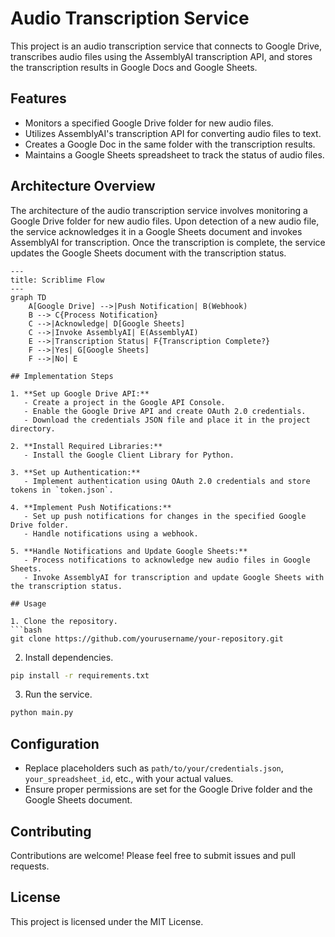 # Audio Transcription Service

This project is an audio transcription service that connects to Google Drive, transcribes audio files using the AssemblyAI transcription API, and stores the transcription results in Google Docs and Google Sheets.

## Features

- Monitors a specified Google Drive folder for new audio files.
- Utilizes AssemblyAI's transcription API for converting audio files to text.
- Creates a Google Doc in the same folder with the transcription results.
- Maintains a Google Sheets spreadsheet to track the status of audio files.

## Architecture Overview

The architecture of the audio transcription service involves monitoring a Google Drive folder for new audio files. Upon detection of a new audio file, the service acknowledges it in a Google Sheets document and invokes AssemblyAI for transcription. Once the transcription is complete, the service updates the Google Sheets document with the transcription status.

```mermaid
---
title: Scriblime Flow
---
graph TD
    A[Google Drive] -->|Push Notification| B(Webhook)
    B --> C{Process Notification}
    C -->|Acknowledge| D[Google Sheets]
    C -->|Invoke AssemblyAI| E(AssemblyAI)
    E -->|Transcription Status| F{Transcription Complete?}
    F -->|Yes| G[Google Sheets]
    F -->|No| E

## Implementation Steps

1. **Set up Google Drive API:**
   - Create a project in the Google API Console.
   - Enable the Google Drive API and create OAuth 2.0 credentials.
   - Download the credentials JSON file and place it in the project directory.

2. **Install Required Libraries:**
   - Install the Google Client Library for Python.

3. **Set up Authentication:**
   - Implement authentication using OAuth 2.0 credentials and store tokens in `token.json`.

4. **Implement Push Notifications:**
   - Set up push notifications for changes in the specified Google Drive folder.
   - Handle notifications using a webhook.

5. **Handle Notifications and Update Google Sheets:**
   - Process notifications to acknowledge new audio files in Google Sheets.
   - Invoke AssemblyAI for transcription and update Google Sheets with the transcription status.

## Usage

1. Clone the repository.
```bash
git clone https://github.com/yourusername/your-repository.git
```

2. Install dependencies.
```bash
pip install -r requirements.txt
```

3. Run the service.
```bash
python main.py
```

## Configuration

- Replace placeholders such as `path/to/your/credentials.json`, `your_spreadsheet_id`, etc., with your actual values.
- Ensure proper permissions are set for the Google Drive folder and the Google Sheets document.

## Contributing

Contributions are welcome! Please feel free to submit issues and pull requests.

## License

This project is licensed under the MIT License.
